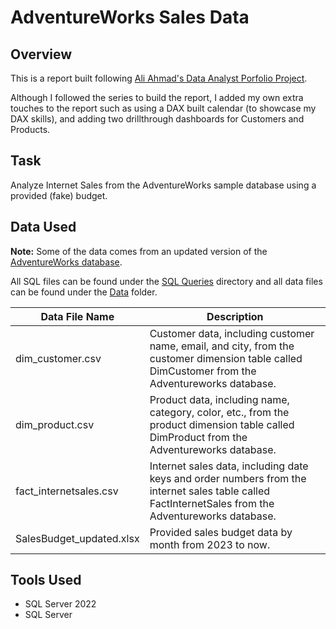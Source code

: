# AdventureWorks Sales Data

## Overview
This is a report built following [Ali Ahmad's Data Analyst Porfolio Project](https://www.youtube.com/playlist?list=PLMfXakCUhXsEUtk8c0zWr4whamGxLhAu0).

Although I followed the series to build the report, I added my own extra touches to the report such as using a DAX built calendar (to showcase my DAX skills), and adding two drillthrough dashboards for Customers and Products.

## Task
Analyze Internet Sales from the AdventureWorks sample database using a provided (fake) budget.

## Data Used

**Note:** Some of the data comes from an updated version of the [AdventureWorks database](https://learn.microsoft.com/en-us/sql/samples/adventureworks-install-configure?view=sql-server-ver17&tabs=ssms).

All SQL files can be found under the [SQL Queries](https://github.com/kgosse412/adventureworks_sales_data/tree/main/SQL%20Queries) directory and all data files can be found under the [Data](https://github.com/kgosse412/adventureworks_sales_data/tree/main/Data) folder.

| Data File Name | Description |
|----------------|-------------|
| dim_customer.csv | Customer data, including customer name, email, and city, from the customer dimension table called DimCustomer from the Adventureworks database. |
| dim_product.csv | Product data, including name, category, color, etc., from the product dimension table called DimProduct from the Adventureworks database. |
| fact_internetsales.csv | Internet sales data, including date keys and order numbers from the internet sales table called FactInternetSales from the Adventureworks database. |
| SalesBudget_updated.xlsx | Provided sales budget data by month from 2023 to now. |

## Tools Used
- SQL Server 2022
- SQL Server 